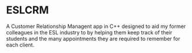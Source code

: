 # ESLCRM

A Customer Relationship Managent app in C++ designed to aid my former colleagues in the ESL industry to by helping them keep track of their students and the many appointments they are required to remember for each client.
